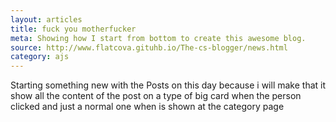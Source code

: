 ```yaml
---
layout: articles
title: fuck you motherfucker
meta: Showing how I start from bottom to create this awesome blog.
source: http://www.flatcova.gituhb.io/The-cs-blogger/news.html
category: ajs
---
```


Starting something new with the Posts on this day because i will make that it show all the content of the post on a type of big card when the person clicked and just a normal one when is shown at the category page